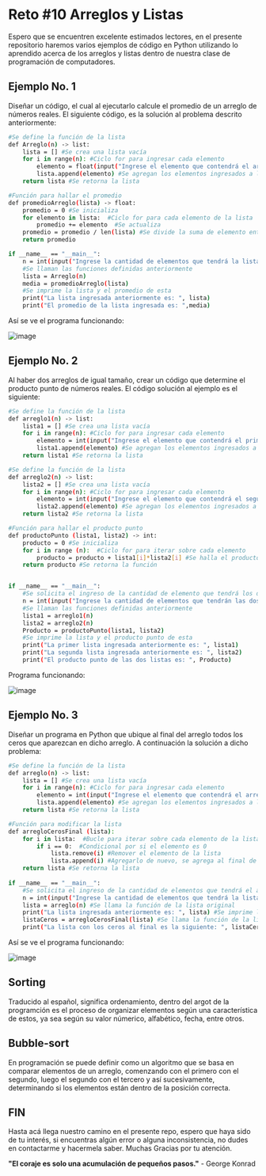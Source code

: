 # Reto #10 Arreglos y Listas
Espero que se encuentren excelente estimados lectores, en el presente repositorio haremos varios ejemplos de código en Python utilizando lo aprendido acerca de los arreglos y listas dentro de nuestra clase de programación de computadores.

## Ejemplo No. 1
Diseñar un código, el cual al ejecutarlo calcule el promedio de un arreglo de números reales.
El siguiente código, es la solución al problema descrito anteriormente:
```sh
#Se define la función de la lista
def Arreglo(n) -> list:
    lista = [] #Se crea una lista vacía
    for i in range(n): #Ciclo for para ingresar cada elemento
        elemento = float(input("Ingrese el elemento que contendrá el arreglo: "))
        lista.append(elemento) #Se agregan los elementos ingresados a la lista
    return lista #Se retorna la lista

#Función para hallar el promedio
def promedioArreglo(lista) -> float:
    promedio = 0 #Se inicializa
    for elemento in lista:  #Ciclo for para cada elemento de la lista
        promedio += elemento  #Se actualiza
    promedio = promedio / len(lista) #Se divide la suma de elemento entre la cantidad total de elementos
    return promedio 

if __name__ == "__main__":
    n = int(input("Ingrese la cantidad de elementos que tendrá la lista: ")) #Cantidad de elementos que tendrá la lista
    #Se llaman las funciones definidas anteriormente
    lista = Arreglo(n)
    media = promedioArreglo(lista)
    #Se imprime la lista y el promedio de esta
    print("La lista ingresada anteriormente es: ", lista)
    print("El promedio de la lista ingresada es: ",media)
```
Así se ve el programa funcionando:

![image](https://github.com/Artuu1999/algoritmos-reto-4/assets/124615034/0a168d77-c59d-4d91-8e7b-0c5e0be309a2)

## Ejemplo No. 2
Al haber dos arreglos de igual tamaño, crear un código que determine el producto punto de números reales.
El código solución al ejemplo es el siguiente:
```sh
#Se define la función de la lista
def arreglo1(n) -> list:
    lista1 = [] #Se crea una lista vacía
    for i in range(n): #Ciclo for para ingresar cada elemento
        elemento = int(input("Ingrese el elemento que contendrá el primer arreglo: "))
        lista1.append(elemento) #Se agregan los elementos ingresados a la lista
    return lista1 #Se retorna la lista

#Se define la función de la lista
def arreglo2(n) -> list:
    lista2 = [] #Se crea una lista vacía
    for i in range(n): #Ciclo for para ingresar cada elemento
        elemento = int(input("Ingrese el elemento que contendrá el segundo arreglo: "))
        lista2.append(elemento) #Se agregan los elementos ingresados a la lista
    return lista2 #Se retorna la lista

#Función para hallar el producto punto
def productoPunto (lista1, lista2) -> int:
    producto = 0 #Se inicializa
    for i in range (n):  #Ciclo for para iterar sobre cada elemento
        producto = producto + lista1[i]*lista2[i] #Se halla el producto punto entre ambas listas
    return producto #Se retorna la función


if __name__ == "__main__":
    #Se solicita el ingreso de la cantidad de elemento que tendrá los dos arreglos
    n = int(input("Ingrese la cantidad de elementos que tendrán las dos listas: "))
    #Se llaman las funciones definidas anteriormente
    lista1 = arreglo1(n)
    lista2 = arreglo2(n)
    Producto = productoPunto(lista1, lista2)
    #Se imprime la lista y el producto punto de esta
    print("La primer lista ingresada anteriormente es: ", lista1)
    print("La segunda lista ingresada anteriormente es: ", lista2)
    print("El producto punto de las dos listas es: ", Producto)
```
Programa funcionando:

![image](https://github.com/Artuu1999/algoritmos-reto-4/assets/124615034/d5a7a957-9498-42f4-b2a4-d2f5243c6ea2)

## Ejemplo No. 3
Diseñar un programa en Python que ubique al final del arreglo todos los ceros que aparezcan en dicho arreglo.
A continuación la solución a dicho problema:
```sh
#Se define la función de la lista
def arreglo(n) -> list:
    lista = [] #Se crea una lista vacía
    for i in range(n): #Ciclo for para ingresar cada elemento
        elemento = int(input("Ingrese el elemento que contendrá el arreglo: "))
        lista.append(elemento) #Se agregan los elementos ingresados a la lista
    return lista #Se retorna la lista

#Función para modificar la lista
def arregloCerosFinal (lista):
    for i in lista:  #Bucle para iterar sobre cada elemento de la lista
        if i == 0:  #Condicional por si el elemento es 0
            lista.remove(i) #Remover el elemento de la lista
            lista.append(i) #Agregarlo de nuevo, se agrega al final de la lista
    return lista #Se retorna la lista
        
if __name__ == "__main__":
    #Se solicita el ingreso de la cantidad de elementos que tendrá el arreglo
    n = int(input("Ingrese la cantidad de elementos que tendrá la lista: "))
    lista = arreglo(n) #Se llama la función de la lista original
    print("La lista ingresada anteriormente es: ", lista) #Se imprime la lista original
    listaCeros = arregloCerosFinal(lista) #Se llama la función de la lista modificada
    print("La lista con los ceros al final es la siguiente: ", listaCeros) #Se imprime dicha lista
```
Así se ve el programa funcionando:

![image](https://github.com/Artuu1999/algoritmos-reto-4/assets/124615034/eb4c93b9-48d2-4179-bcfc-fe3d58870af9)

## Sorting
Traducido al español, significa ordenamiento, dentro del argot de la programción es  el proceso de organizar elementos según una característica de estos, ya sea según su valor númerico, alfabético, fecha, entre otros.

## Bubble-sort
En programación se puede definir como un algoritmo que se basa en comparar elementos de un arreglo, comenzando con el primero con el segundo, luego el segundo con el tercero y así sucesivamente, determinando si los elementos están dentro de la posición correcta.

## FIN
Hasta acá llega nuestro camino en el presente repo, espero que haya sido de tu interés, si encuentras algún error o alguna inconsistencia, no dudes en contactarme y hacermela saber.
Muchas Gracias por tu atención.

   **"El coraje es solo una acumulación de pequeños pasos."**
         - George Konrad
